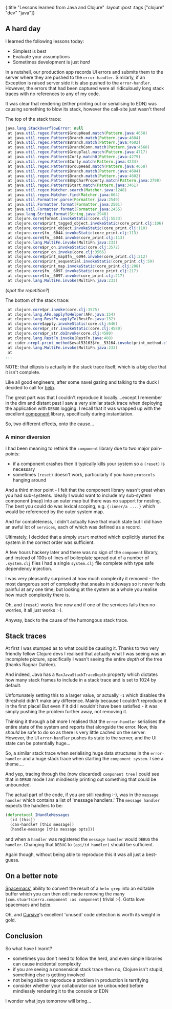 {:title "Lessons learned from Java and Clojure"
 :layout :post
 :tags  ["clojure" "dev" "java"]}


## A hard day

I learned the following lessons today:

- Simplest is best
- Evaluate your assumptions
- Sometimes development is just _hard_

In a nutshell, our production app records UI errors and submits them to the server where they are pushed to the `error-handler`. Similarly, if an Exception is raised server side it is also pushed to the `error-handler`. However, the errors that had been captured were all ridiculously long stack traces with no references to any of my code.

It was clear that rendering (either printing out or serialising to EDN) was causing something to blow its stack, however the call-site just wasn't there!

The top of the stack trace:

```java
java.lang.StackOverflowError: null
 at java.util.regex.Pattern$GroupHead.match(Pattern.java:4658)
 at java.util.regex.Pattern$Branch.match(Pattern.java:4604)
 at java.util.regex.Pattern$Branch.match(Pattern.java:4602)
 at java.util.regex.Pattern$BranchConn.match(Pattern.java:4568)
 at java.util.regex.Pattern$GroupTail.match(Pattern.java:4717)
 at java.util.regex.Pattern$Curly.match0(Pattern.java:4279)
 at java.util.regex.Pattern$Curly.match(Pattern.java:4234)
 at java.util.regex.Pattern$GroupHead.match(Pattern.java:4658)
 at java.util.regex.Pattern$Branch.match(Pattern.java:4604)
 at java.util.regex.Pattern$Branch.match(Pattern.java:4602)
 at java.util.regex.Pattern$BmpCharProperty.match(Pattern.java:3798)
 at java.util.regex.Pattern$Start.match(Pattern.java:3461)
 at java.util.regex.Matcher.search(Matcher.java:1248)
 at java.util.regex.Matcher.find(Matcher.java:664)
 at java.util.Formatter.parse(Formatter.java:2549)
 at java.util.Formatter.format(Formatter.java:2501)
 at java.util.Formatter.format(Formatter.java:2455)
 at java.lang.String.format(String.java:2940)
 at clojure.core$format.invokeStatic(core.clj:5533)
 at clojure.core$print_tagged_object.invokeStatic(core_print.clj:106)
 at clojure.core$print_object.invokeStatic(core_print.clj:110)
 at clojure.core$fn__6044.invokeStatic(core_print.clj:113)
 at clojure.core$fn__6044.invoke(core_print.clj:113)
 at clojure.lang.MultiFn.invoke(MultiFn.java:233)
 at clojure.core$pr_on.invokeStatic(core.clj:3572)
 at clojure.core$pr_on.invoke(core.clj:3566)
 at clojure.core$print_map$fn__6094.invoke(core_print.clj:212)
 at clojure.core$print_sequential.invokeStatic(core_print.clj:59)
 at clojure.core$print_map.invokeStatic(core_print.clj:208)
 at clojure.core$fn__6097.invokeStatic(core_print.clj:217)
 at clojure.core$fn__6097.invoke(core_print.clj:217)
 at clojure.lang.MultiFn.invoke(MultiFn.java:233)
```

(_spot the repetition?_)

The bottom of the stack trace:

```java
 at clojure.core$pr.invoke(core.clj:3575)
 at clojure.lang.AFn.applyToHelper(AFn.java:154)
 at clojure.lang.RestFn.applyTo(RestFn.java:132)
 at clojure.core$apply.invokeStatic(core.clj:646)
 at clojure.core$pr_str.invokeStatic(core.clj:4580)
 at clojure.core$pr_str.doInvoke(core.clj:4580)
 at clojure.lang.RestFn.invoke(RestFn.java:408)
 at cider.nrepl.print_method$eval53163$fn__53164.invoke(print_method.clj:35)
 at clojure.lang.MultiFn.invoke(MultiFn.java:233)
 at
...
```
NOTE: that ellipsis is actually in the stack trace itself, which is a big clue that it isn't complete.

Like all good engineers, after some navel gazing and talking to the duck I decided to call for [help](https://groups.google.com/d/topic/clojure/H4s5a6enftA/discussion).

The great part was that I couldn't reproduce it locally....except I remember in the dim and distant past I saw a very similar stack trace when deploying the application with `DEBUG` logging. I recall that it was wrapped up with the excellent [component](https://github.com/stuartsierra/component) library, specifically during instantiation.

So, two different effects, onto the cause...

### A minor diversion
I had been meaning to rethink the `component` library due to two major pain-points:

- if a component crashes then it typically kills your system so a `(reset)` is necessary
- sometimes `(reset)` doesn't work, particularly if you have `protocols` hanging around

And a third minor point - I felt that the component library wasn't great when you had sub-systems. Ideally I would want to include my sub-system component (map) into an outer map but there was no support for nesting. The best you could do was lexical scoping, e.g. `{:inner/a ....}` which would be referenced by the outer system map.

And for completeness, I didn't actually have that much state but I did have an awful lot of `services`, each of which was defined as a record.

Ultimately, I decided that a simply `start` method which explicitly started the system in the correct order was sufficient.

A few hours hackery later and there was no sign of the `component` library, and instead of 100s of lines of boilerplate spread out of a number of `.system.clj` files I had a single `system.clj` file complete with type safe dependency injection.

I was very pleasantly surprised at how much complexity it removed - the most dangerous sort of complexity that sneaks in sideways so it never feels painful at any one time, but looking at the system as a whole you realise how much complexity there is.

Oh, and `(reset)` works fine now and if one of the services fails then no-worries, it all just works :-).

Anyway, back to the cause of the humongous stack trace.

## Stack traces

At first I was stumped as to what could be causing it. Thanks to two very friendly fellow Clojure devs I realised that actually what I was seeing was an incomplete picture, specifically I wasn't seeing the entire _depth_ of the tree (thanks Ragnar Dahlen).

And indeed, Java has a `MaxJavaStackTraceDepth` property which dictates how many stack frames to include in a stack trace and is set to 1024 by default.

Unfortunately setting this to a larger value, or actually `-1` which disables the threshold didn't make any difference. Mainly because I couldn't reproduce it in the first place! But even if it did I wouldn't have been satisfied - it was simply pushing the problem further away, not removing it.

Thinking it through a bit more I realised that the `error-handler` serialises the entire state of the system and reports that alongside the error. Now, this _should_ be safe to do so as there is very little cached on the server. However, the UI `error-handler` pushes its state to the server, and the UI state can be potentially huge...

So, a similar stack trace when serialising huge data structures in the `error-handler` and a huge stack trace when starting the `component system`. I see a theme....

And yep, tracing through the (now discarded) `component tree` I could see that in `DEBUG` mode I am mindlessly printing out something that could be unbounded.

The actual part of the code, if you are still reading :-), was in the `message handler` which contains a list of 'message handlers.' The `message handler` expects the handlers to be:

```clojure
(defprotocol IHandleMessages
  (id [this])
  (can-handle? [this message])
  (handle-message [this message opts]))
```

and when a `handler` was registered the `message handler` would `DEBUG` the `handler`. Changing that `DEBUG` to `(api/id handler)` should be sufficient.

Again though, without being able to reproduce this it was all just a best-guess.

## On a better note

[Spacemacs'](http://spacemacs.org) ability to convert the result of a `helm grep` into an editable buffer which you can then edit made removing the many `[com.stuartsierra.component :as component]` trivial :-). Gotta love spacemacs and [helm](https://tuhdo.github.io/helm-intro.html).


Oh, and [Cursive](https://cursive-ide.com)'s excellent 'unused' code detection is worth its weight in gold.

## Conclusion

So what have I learnt?

- sometimes you don't need to follow the herd, and even simple libraries can cause incidental complexity
- if you are seeing a nonsensical stack trace then no, Clojure isn't stupid, something else is getting involved
- not being able to reproduce a problem in production is terrifying
- consider whether your collaborator can be unbounded before mindlessly rendering it to the console or EDN

I wonder what joys tomorrow will bring...
